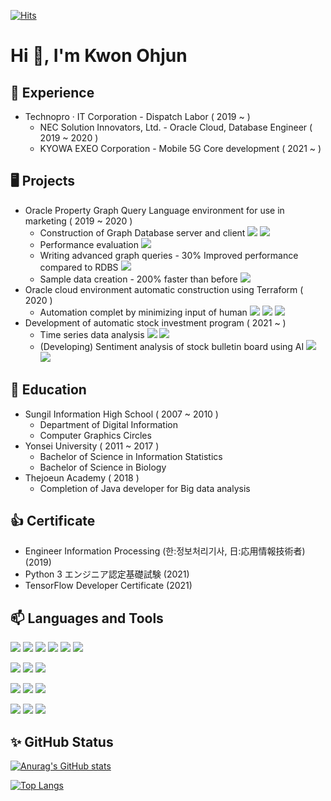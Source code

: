 [![Hits](https://hits.seeyoufarm.com/api/count/incr/badge.svg?url=https%3A%2F%2Fgithub.com%2Fkwon-o&count_bg=%23F91515&title_bg=%23555555&icon=&icon_color=%23E7E7E7&title=hits&edge_flat=false)](https://hits.seeyoufarm.com)

<h1 align="left">Hi 👋, I'm Kwon Ohjun</h1>

<h2 align="left">💼 Experience</h3>

 * Technopro · IT Corporation - Dispatch Labor ( 2019 ~ )
    - NEC Solution Innovators, Ltd. - Oracle Cloud, Database Engineer ( 2019 ~ 2020 )
    - KYOWA EXEO Corporation - Mobile 5G Core development ( 2021 ~ )

<h2 align="left">🖥️ Projects</h3>

 * Oracle Property Graph Query Language environment for use in marketing ( 2019 ~ 2020 )
    - Construction of Graph Database server and client ![](https://img.shields.io/static/v1?style=plastic&logo=oracle&label=Oracle_Database&color=yellow&message=&nbsp;) ![](https://img.shields.io/static/v1?style=plastic&logo=oracle&label=Oracle_Cloud&color=red&message=&nbsp;) 
    - Performance evaluation ![](https://img.shields.io/static/v1?style=plastic&logo=java&label=JAVA&color=blue&message=&nbsp;)
    - Writing advanced graph queries - 30% Improved performance compared to RDBS ![](https://img.shields.io/static/v1?style=plastic&logo=oracle&label=PGQL&color=yellow&message=&nbsp;) 
    - Sample data creation - 200% faster than before ![](https://img.shields.io/static/v1?style=plastic&logo=python&label=python&color=blue&message=&nbsp;)
 * Oracle cloud environment automatic construction using Terraform ( 2020 )
    - Automation complet by minimizing input of human ![](https://img.shields.io/static/v1?style=plastic&logo=go&label=Go_lang&color=blue&message=&nbsp;) ![](https://img.shields.io/static/v1?style=plastic&logo=terraform&label=terraform&color=orange&message=&nbsp;)  ![](https://img.shields.io/static/v1?style=plastic&logo=oracle&label=Oracle_Cloud&color=red&message=&nbsp;) 
 * Development of automatic stock investment program ( 2021 ~ )
    - Time series data analysis ![](https://img.shields.io/static/v1?style=plastic&logo=python&label=python&color=blue&message=&nbsp;) ![](https://img.shields.io/static/v1?style=plastic&logo=mysql&label=Mysql&color=yellow&message=&nbsp;) 
    - (Developing) Sentiment analysis of stock bulletin board using AI ![](https://img.shields.io/static/v1?style=plastic&logo=python&label=python&color=blue&message=&nbsp;) ![](https://img.shields.io/static/v1?style=plastic&logo=tensorflow&label=Tensorflow&color=orange&message=&nbsp;)

<h2 align="left">🌱 Education</h3>

 * Sungil Information High School ( 2007 ~ 2010 )
    - Department of Digital Information 
    - Computer Graphics Circles
 * Yonsei University ( 2011 ~ 2017 )
    - Bachelor of Science in Information Statistics
    - Bachelor of Science in Biology
 * Thejoeun Academy ( 2018 )
    - Completion of Java developer for Big data analysis
 
<h2 align="left">👍 Certificate</h3>

 * Engineer Information Processing (한:정보처리기사, 日:応用情報技術者) (2019)
 * Python 3 エンジニア認定基礎試験 (2021)
 * TensorFlow Developer Certificate (2021)

<h2 align="left">📫 Languages and Tools</h3>

![](https://img.shields.io/static/v1?style=flat-square&logo=python&label=python&color=blue&message=&starf;&starf;&starf;&starf;&starf;) ![](https://img.shields.io/static/v1?style=flat-square&logo=java&label=JAVA&color=blue&message=&starf;&starf;&starf;&star;&star;) ![](https://img.shields.io/static/v1?style=flat-square&logo=javascript&label=javascript&color=blue&message=&starf;&starf;&star;&star;&star;) ![](https://img.shields.io/static/v1?style=flat-square&logo=html&label=html&color=blue&message=&starf;&starf;&starf;&star;&star;) ![](https://img.shields.io/static/v1?style=flat-square&logo=css&label=css&color=blue&message=&starf;&starf;&starf;&star;&star;) ![](https://img.shields.io/static/v1?style=flat-square&logo=go&label=Go_lang&color=blue&message=&starf;&star;&star;&star;&star;)

![](https://img.shields.io/static/v1?style=flat-square&logo=oracle&label=Oracle_Database&color=yellow&message=&starf;&starf;&starf;&starf;&star;) ![](https://img.shields.io/static/v1?style=flat-square&logo=mysql&label=MySql&color=yellow&message=&starf;&starf;&starf;&star;&star;) ![](https://img.shields.io/static/v1?style=flat-square&logo=mongodb&label=MongoDB&color=yellow&message=&starf;&starf;&star;&star;&star;)

![](https://img.shields.io/static/v1?style=flat-square&logo=terraform&label=terraform&color=orange&message=&starf;&starf;&star;&star;&star;) ![](https://img.shields.io/static/v1?style=flat-square&logo=tensorflow&label=Tensorflow&color=orange&message=&starf;&starf;&star;&star;&star;) ![](https://img.shields.io/static/v1?style=flat-square&logo=react&label=React&color=orange&message=&starf;&starf;&star;&star;&star;)

![](https://img.shields.io/static/v1?style=flat-square&logo=oracle&label=Oracle_Cloud&color=red&message=&starf;&starf;&starf;&star;&star;) ![](https://img.shields.io/static/v1?style=flat-square&logo=aws&label=AWS&color=red&message=&starf;&starf;&star;&star;&star;) ![](https://img.shields.io/static/v1?style=flat-square&logo=linux&label=Linux&color=red&message=&starf;&starf;&starf;&star;&star;)



<h2 align="left">✨ GitHub Status </h3>

[![Anurag's GitHub stats](https://github-readme-stats.vercel.app/api?username=kwon-o&show_icons=true&theme=slateorange)](https://github.com/kwon-o)


[![Top Langs](https://github-readme-stats.vercel.app/api/top-langs/?username=kwon-o&layout=compact&card_width=445&theme=slateorange)](https://github.com/kwon-o)

<!--
**kwon-o/kwon-o** is a ✨ _special_ ✨ repository because its `README.md` (this file) appears on your GitHub profile.

Here are some ideas to get you started:

- 🔭 I’m currently working on ...
- 🌱 I’m currently learning ...
- 👯 I’m looking to collaborate on ...
- 🤔 I’m looking for help with ...
- 💬 Ask me about ...
- 📫 How to reach me: ...
- 😄 Pronouns: ...
- ⚡ Fun fact: ...
-->
